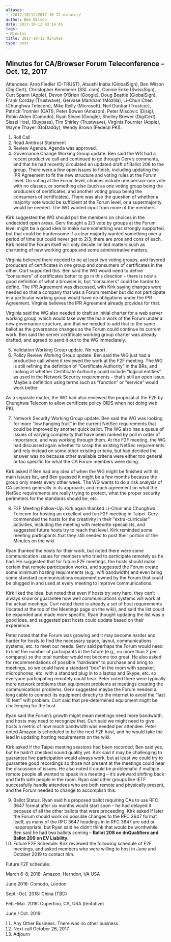 ```yaml
---
aliases:
- /2017/10/12/2017-10-12-minutes/
author: Ben Wilson
date: 2017-10-12 03:14:45
tags:
- Minutes
title: 2017-10-12 Minutes
type: post
---
```


## Minutes for CA/Browser Forum Teleconference – Oct. 12, 2017

Attendees: Arno Fiedler (D-TRUST), Atsushi Inaba (GlobalSign), Ben Wilson (DigiCert), Christopher Kemmerer (SSL.com), Connie Enke (SwissSign), Curt Spann (Apple), Devon O’Brien (Google), Doug Beattie (GlobalSign), Frank Corday (Trustwave), Gervase Markham (Mozilla), Li-Chun Chen (Chunghwa Telecom), Mike Reilly (Microsoft), Neil Dunbar (Trustcor), Patrick Tronnier (OATI), Peter Bowen (Amazon), Peter Miscovic (Disig), Robin Alden (Comodo), Ryan Sleevi (Google), Shelley Brewer (DigiCert), Sissel Hoel, (Buypass), Tim Shirley (Trustwave), Virginia Fournier (Apple), Wayne Thayer (GoDaddy), Wendy Brown (Federal PKI).

1. Roll Call
1. Read Antitrust Statement
1. Review Agenda. Agenda was approved.
1. Governance Change Working Group update. Ben said the WG had a recent productive call and continued to go through Gerv’s comments, and that he had recently circulated an updated draft of Ballot 206 to the group. There were a few open issues to finish, including updating the IPR Agreement to fit the new structure and voting rules at the Forum level. On voting at the Forum level, choices include one person-one vote with no classes, or something else (such as one voting group being the producers of certificates, and another voting group being the consumers of certificates). There was also the question of whether a majority vote would be sufficient at the Forum level, or a supermajority would be needed. The WG wanted input from more of the members.

Kirk suggested the WG should poll the members on choices in the undecided open areas. Gerv thought a 2/3 vote by groups at the Forum level might be a good idea to make sure something was strongly supported, but that could be burdensome if a clear majority wanted something over a period of time but could never get to 2/3; there are pros and cons of each. Kirk noted the Forum itself will only decide limited matters such as chartering of new working groups and some administrative matters.

Virginia believed there needed to be at least two voting groups, and favored producers of certificates in one group and consumers of certificates in the other. Curt supported this. Ben said the WG would need to define “consumers” of certificates better to go in this direction – there is now a good definition of what a browser is, but “consumers” could be harder to define. The IPR Agreement was discussed, with Kirk saying changes were needed so that a company that was a Forum member but did not participate in a particular working group would have no obligations under the IPR Agreement. Virginia believes the IPR Agreement already provides for that.

Virginia said the WG also needed to draft an initial charter for a web server working group, which would take over the main work of the Forum under a new governance structure, and that we needed to add that to the same ballot as the governance changes so the Forum could continue its current work. Ben said the server certificate working group charter was already drafted, and agreed to send it out to the WG immediately.

5. Validation Working Group update. No report.
1. Policy Review Working Group update. Ben said the WG just had a productive call where it reviewed the work at the F2F meeting. The WG is still refining the definition of “Certificate Authority” in the BRs, and looking at whether Certificate Authority could include “logical entities” as used in the Network Security requirements – that’s still an open issue. Maybe a definition using terms such as ”function” or “service” would work better.

As a separate matter, the WG had also reviewed the proposal at the F2F by Chunghwa Telecom to allow certificate policy OIDS when not doing web PKI.

7. Network Security Working Group update. Ben said the WG was looking for more “low hanging fruit” in the current NetSec requirements that could be improved by another quick ballot. The WG also has a queue of issues of varying complexity that have been ranked by poll in order of importance, and was working through them. At the F2F meeting, the WG had discussed again whether to scrap the existing NetSec requirements and rely instead on some other existing criteria, but had decided the answer was no because other available criteria were either too general or too specific for what the CA Forum members were doing.

Kirk asked if Ben had any idea of when the WG might be finished with its main issues list, and Ben guessed it might be a few months because the group only meets every other week. The WG wants to do a risk analysis of CA systems generally in its approach, and reach agreement on what the NetSec requirements are really trying to protect, what the proper security perimeters for the standards should be, etc.

8. F2F Meeting Follow-Up: Kirk again thanked Li-Chun and Chunghwa Telecom for hosting an excellent and fun F2F meeting in Taipei. Gerv commended the hosts for the creativity in their “extra-curricular” activities, including the meeting with meteorite specialists, and suggested future hosts try to reach that level. Kirk reminded some meeting participants that they still needed to post their portion of the Minutes on the wiki.

Ryan thanked the hosts for their work, but noted there were some communication issues for members who tried to participate remotely as he had. He suggested that for future F2F meetings, the hosts should make certain that remote participation works, and suggested the Forum create some minimum hosting requirements (e.g., wifi bandwidth) and even bring some standard communications equipment owned by the Forum that could be plugged in and used at every meeting to improve communications.

Kirk liked the idea, but noted that even if hosts try very hard, they can’t always know or guarantee how well communications systems will work at the actual meetings. Curt noted there is already a set of host requirements (located at the top of the Meetings page on the wiki), and said the list could be expanded and made more specific. Ryan thought updating the list was a good idea, and suggested past hosts could update based on their experience.

Peter noted that the Forum was growing and it may become harder and harder for hosts to find the necessary space, layout, communications systems, etc. to meet our needs. Gerv said perhaps the Forum would need to limit the number of participants in the future (e.g., no more than 2 per company) so the total number would not become too great. He also asked for recommendations of possible “hardware” to purchase and bring to meetings, so we could have a standard “box” in the room with speaker, microphones, etc. with a standard plug in to a laptop and Skype, etc. so everyone participating remotely could hear. Peter noted there were typically more network problems than equipment problems at meetings creating the communications problems. Gerv suggested maybe the Forum needed a long cable to connect its equipment directly to the internet to avoid the “last 10 feet” wifi problem. Curt said that pre-determined equipment might be challenging for the host.

Ryan said the Forum’s growth might mean meetings need more bandwidth, and hosts may need to recognize that. Curt said we might need to give hosts a metric of how much bandwidth was needed per attendee. Peter noted Amazon is scheduled to be the next F2F host, and he would take the lead in updating hosting requirements on the wiki.

Kirk asked if the Taipei meeting sessions had been recorded; Ben said yes, but he hadn’t checked sound quality yet. Kirk said it may be challenging to guarantee live participation would always work, but at least we could try to guarantee good recordings so those not present at the meetings could hear the discussion of issues. He also noted it could be problematic if multiple remote people all wanted to speak in a meeting – it’s awkward shifting back and forth with people in the room. Ryan said other groups like IETF successfully handle attendees who are both remote and physically present, and the Forum needed to change to accomplish this.

9. Ballot Status. Ryan said his proposed ballot requiring CAs to use RFC 3647 format after six months would start soon – he had delayed it because of all the other ballots that were proceeding. Kirk asked if later the Forum should work on possible changes to the RFC 3647 format itself, as many of the RFC 3647 headings in in RFC 3647 are odd or inappropriate, but Ryan said he didn’t think that would be worthwhile. Ben said he had two ballots coming – **Ballot 208 on dnQualifiers and Ballot 209 on EV Liability.**
1. Future F2F Schedule: Kirk reviewed the following schedule of F2F meetings, and asked members who were willing to host in June and October 2019 to contact him.

Future F2F schedule:

March 6-8, 2018: Amazon, Herndon, VA USA

June 2018: Comodo, London

Sept.-Oct. 2018: China (TBD)

Feb.-Mar. 2019: Cupertino, CA, USA (tentative)

June / Oct. 2019:

11. Any Other Business. There was no other business.
01. Next call October 26, 2017.
01. Adjourn